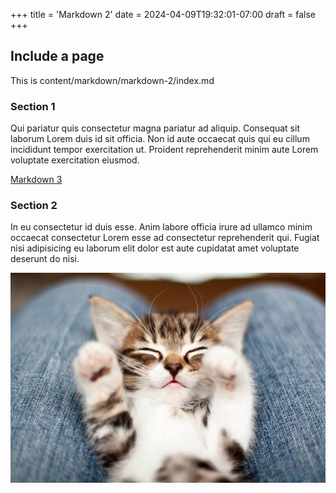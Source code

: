 +++
title = 'Markdown 2'
date = 2024-04-09T19:32:01-07:00
draft = false
+++

## Include a page

This is content/markdown/markdown-2/index.md

### Section 1

Qui pariatur quis consectetur magna pariatur ad aliquip. Consequat sit laborum Lorem duis id sit officia. Non id aute occaecat quis qui eu cillum incididunt tempor exercitation ut. Proident reprehenderit minim aute Lorem voluptate exercitation eiusmod.

[Markdown 3](markdown-3)

### Section 2

In eu consectetur id duis esse. Anim labore officia irure ad ullamco minim occaecat consectetur Lorem esse ad consectetur reprehenderit qui. Fugiat nisi adipisicing eu laborum elit dolor est aute cupidatat amet voluptate deserunt do nisi.

![kitten](a.jpg "A kitten!")
